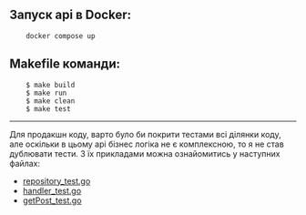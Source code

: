 ## Запуск api в Docker:
```
    docker compose up
```

## Makefile команди:
```
    $ make build
    $ make run
    $ make clean
    $ make test
```

---
Для продакшн коду, варто було би покрити тестами всі ділянки коду, але оскільки в цьому api бізнес логіка не є комплексною, то я не став дублювати тести. З їх прикладами можна ознайомитись у наступних файлах:

* [repository_test.go](./src/persistance/postsRepository/repository_test.go)
* [handler_test.go](./src/app/query/getPost/handler_test.go)
* [getPost_test.go](./src/network/postsApi/getPostApi/getPost_test.go)